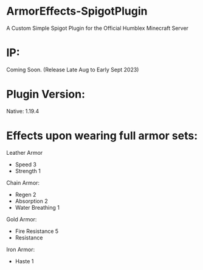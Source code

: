# ArmorEffects-SpigotPlugin
A Custom Simple Spigot Plugin for the Official Humblex Minecraft Server
# IP:
Coming Soon. (Release Late Aug to Early Sept 2023)
# Plugin Version:
Native: 1.19.4

# Effects upon wearing full armor sets:

Leather Armor
- Speed 3
- Strength 1

Chain Armor:
- Regen 2
- Absorption 2
- Water Breathing 1

Gold Armor:
- Fire Resistance 5
- Resistance

Iron Armor:
- Haste 1
